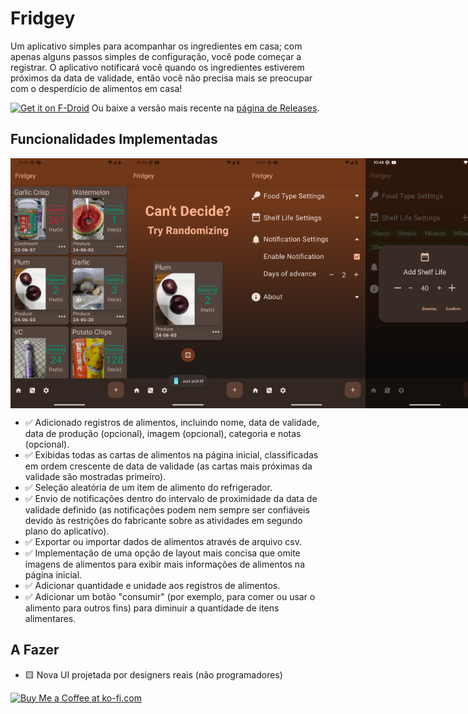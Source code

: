 # Fridgey

Um aplicativo simples para acompanhar os ingredientes em casa; com apenas alguns passos simples de configuração, você pode começar a registrar. O aplicativo notificará você quando os ingredientes estiverem próximos da data de validade, então você não precisa mais se preocupar com o desperdício de alimentos em casa!

[<img src="https://fdroid.gitlab.io/artwork/badge/get-it-on.png"
alt="Get it on F-Droid"
height="80">](https://f-droid.org/packages/lying.fengfeng.foodrecords/)
Ou baixe a versão mais recente na [página de Releases](https://github.com/NielsLee/FoodRecords/releases/latest).

## Funcionalidades Implementadas

<div style="display: flex; flex-direction: row;">
     <img src="https://github.com/NielsLee/FoodRecords/blob/main/metadata/en-US/images/phoneScreenshots/1.png" height="400"> 
     <img src="https://github.com/NielsLee/FoodRecords/blob/main/metadata/en-US/images/phoneScreenshots/2.png" height="400"> 
     <img src="https://github.com/NielsLee/FoodRecords/blob/main/metadata/en-US/images/phoneScreenshots/3.png" height="400"> 
     <img src="https://github.com/NielsLee/FoodRecords/blob/main/metadata/en-US/images/phoneScreenshots/4.png" height="400"> 
</div>

* ✅ Adicionado registros de alimentos, incluindo nome, data de validade, data de produção (opcional), imagem (opcional), categoria e notas (opcional).
* ✅ Exibidas todas as cartas de alimentos na página inicial, classificadas em ordem crescente de data de validade (as cartas mais próximas da validade são mostradas primeiro).
* ✅ Seleção aleatória de um item de alimento do refrigerador.
* ✅ Envio de notificações dentro do intervalo de proximidade da data de validade definido (as notificações podem nem sempre ser confiáveis devido às restrições do fabricante sobre as atividades em segundo plano do aplicativo).
* ✅ Exportar ou importar dados de alimentos através de arquivo csv.
* ✅ Implementação de uma opção de layout mais concisa que omite imagens de alimentos para exibir mais informações de alimentos na página inicial.
* ✅ Adicionar quantidade e unidade aos registros de alimentos.
* ✅ Adicionar um botão "consumir" (por exemplo, para comer ou usar o alimento para outros fins) para diminuir a quantidade de itens alimentares.

## A Fazer
* 🟨 Nova UI projetada por designers reais (não programadores)

<a href='https://ko-fi.com/J3J611C0CZ' target='_blank'><img height='36' style='border:0px;height:36px;' src='https://storage.ko-fi.com/cdn/kofi1.png?v=3' border='0' alt='Buy Me a Coffee at ko-fi.com' /></a>